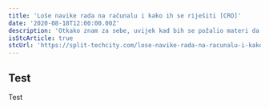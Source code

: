 ```yaml
---
title: 'Loše navike rada na računalu i kako ih se riješiti [CRO]'
date: '2020-08-18T12:00:00.00Z'
description: 'Otkako znam za sebe, uvijek kad bih se požalio materi da me nešto boli, mater bi za sve...'
isStcArticle: true
stcUrl: 'https://split-techcity.com/lose-navike-rada-na-racunalu-i-kako-ih-se-rijesiti'
---
```


## Test

Test
